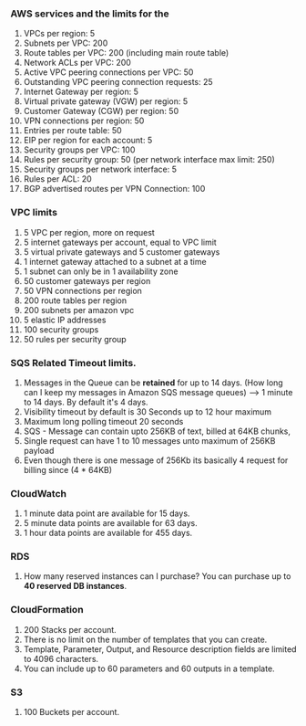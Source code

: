 ### AWS services and the limits for the 

1. VPCs per region: 5
1. Subnets per VPC: 200
1. Route tables per VPC: 200 (including main route table)
1. Network ACLs per VPC: 200
1. Active VPC peering connections per VPC: 50
1. Outstanding VPC peering connection requests: 25
1. Internet Gateway per region: 5
1. Virtual private gateway (VGW) per region: 5
1. Customer Gateway (CGW) per region: 50
1. VPN connections per region: 50
1. Entries per route table: 50
1. EIP per region for each account: 5
1. Security groups per VPC: 100
1. Rules per security group: 50 (per network interface max limit: 250)
1. Security groups per network interface: 5
1. Rules per ACL: 20
1. BGP advertised routes per VPN Connection: 100


### VPC limits
1. 5 VPC per region, more on request
1. 5 internet gateways per account, equal to VPC limit
1. 5 virtual private gateways and 5 customer gateways
1. 1 internet gateway attached to a subnet at a time
1. 1 subnet can only be in 1 availability zone
1. 50 customer gateways per region
1. 50 VPN connections per region
1. 200 route tables per region
1. 200 subnets per amazon vpc
1. 5 elastic IP addresses
1. 100 security groups
1. 50 rules per security group


### SQS Related Timeout limits.

1. Messages in the Queue can be **retained** for up to 14 days. (How long can I keep my messages in Amazon SQS message queues) --> 1 minute to 14 days. By default it's 4 days.
1. Visibility timeout by default is 30 Seconds up to 12 hour maximum 
1. Maximum long polling timeout 20 seconds
1. SQS - Message can contain upto 256KB of text, billed at 64KB chunks,
1. Single request can have 1 to 10 messages unto maximum of 256KB payload
1. Even though there is one message of 256Kb its basically 4 request for billing since (4 * 64KB)

### CloudWatch
1. 1 minute data point are available for 15 days.
1. 5 minute data points are available for 63 days.
1. 1 hour data points are available for 455 days.

### RDS
1. How many reserved instances can I purchase? You can purchase up to **40 reserved DB instances**.

### CloudFormation
1. 200 Stacks per account.
1. There is no limit on the number of templates that you can create.
1. Template, Parameter, Output, and Resource description fields are limited to 4096 characters.
1. You can include up to 60 parameters and 60 outputs in a template.


### S3 
1. 100 Buckets per account.



